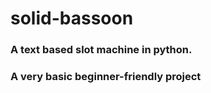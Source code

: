 # solid-bassoon
### A text based slot machine in python.

### A very basic beginner-friendly project
